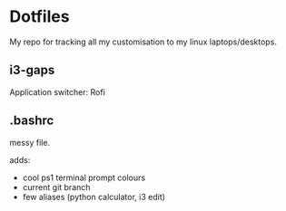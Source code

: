 # Dotfiles

My repo for tracking all my customisation to my linux laptops/desktops.


## i3-gaps
Application switcher: Rofi

## .bashrc
messy file.

adds:
 - cool ps1 terminal prompt colours
 - current git branch
 - few aliases (python calculator, i3 edit)
